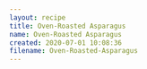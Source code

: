 ```yaml
---
layout: recipe
title: Oven-Roasted Asparagus
name: Oven-Roasted Asparagus
created: 2020-07-01 10:08:36
filename: Oven-Roasted-Asparagus
---
```


